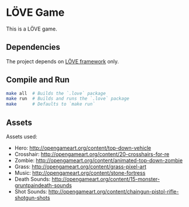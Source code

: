 LÖVE Game
=========

This is a LÖVE game.

## Dependencies

The project depends on [LÖVE framework](love2d.org) only.

## Compile and Run

```sh
make all  # Builds the `.love` package
make run  # Builds and runs the `.love` package
make      # Defaults to `make run`
```

## Assets

Assets used:
 - Hero: http://opengameart.org/content/top-down-vehicle
 - Crosshair: http://opengameart.org/content/20-crosshairs-for-re
 - Zombie: http://opengameart.org/content/animated-top-down-zombie
 - Grass: http://opengameart.org/content/grass-pixel-art
 - Music: http://opengameart.org/content/stone-fortress
 - Death Sounds: http://opengameart.org/content/15-monster-gruntpaindeath-sounds
 - Shot Sounds: http://opengameart.org/content/chaingun-pistol-rifle-shotgun-shots

